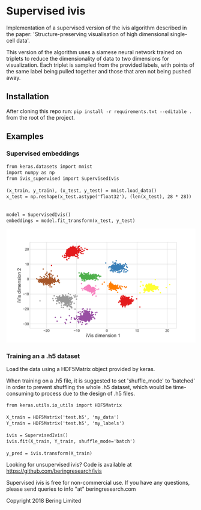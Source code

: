 # Supervised ivis

Implementation of a supervised version of the ivis algorithm described in the paper: 'Structure-preserving visualisation of high dimensional single-cell data'.

This version of the algorithm uses a siamese neural network trained on triplets to reduce the dimensionality of data to two dimensions for visualization.
Each triplet is sampled from the provided labels, with points of the same label being pulled together and those that aren not being pushed away.

## Installation

After cloning this repo run: `pip install -r requirements.txt --editable .` from the root of the project.

## Examples

### Supervised embeddings

```
from keras.datasets import mnist
import numpy as np
from ivis_supervised import SupervisedIvis

(x_train, y_train), (x_test, y_test) = mnist.load_data()
x_test = np.reshape(x_test.astype('float32'), (len(x_test), 28 * 28))


model = SupervisedIvis()
embeddings = model.fit_transform(x_test, y_test)
```

![](docs/supervised_ivis_mnist_embeddings.png)

### Training an a .h5 dataset

Load the data using a HDF5Matrix object provided by keras.  

When training on a .h5 file, it is suggested 
to set 'shuffle_mode' to 'batched' in order to prevent shuffling the whole .h5 dataset, which would be time-consuming 
to process due to the design of .h5 files.

```
from keras.utils.io_utils import HDF5Matrix

X_train = HDF5Matrix('test.h5', 'my_data')
Y_train = HDF5Matrix('test.h5', 'my_labels')

ivis = SupervisedIvis()
ivis.fit(X_train, Y_train, shuffle_mode='batch')

y_pred = ivis.transform(X_train)
```

Looking for unsupervised ivis? Code is available at https://github.com/beringresearch/ivis

Supervised ivis is free for non-commercial use. If you have any questions, please send queries to info "at" beringresearch.com

Copyright 2018 Bering Limited

